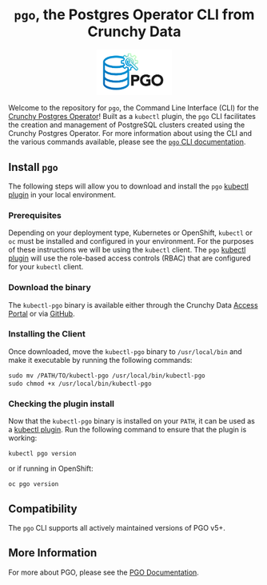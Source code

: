 <h1 align="center"><code>pgo</code>, the Postgres Operator CLI from Crunchy Data</h1>
<p align="center">
  <img width="150" src="./docs/static/logos/pgo.svg" alt="pgo: The CLI for the Postgres Operator from Crunchy Data"/>
</p>

Welcome to the repository for `pgo`, the Command Line Interface (CLI) for
the [Crunchy Postgres Operator](https://github.com/CrunchyData/postgres-operator)!
Built as a `kubectl` plugin, the `pgo` CLI facilitates the creation and management of PostgreSQL
clusters created using the Crunchy Postgres Operator. For more information about using the CLI and
the various commands available, please see the
[`pgo` CLI documentation](https://access.crunchydata.com/documentation/postgres-operator-client/latest).

## Install `pgo`

The following steps will allow you to download and install the `pgo`
[kubectl plugin](https://kubernetes.io/docs/tasks/extend-kubectl/kubectl-plugins/)
in your local environment.

### Prerequisites

Depending on your deployment type, Kubernetes or OpenShift, `kubectl` or `oc`
must be installed and configured in your environment. For the purposes of these
instructions we will be using the `kubectl` client. The `pgo`
[kubectl plugin](https://kubernetes.io/docs/tasks/extend-kubectl/kubectl-plugins/)
will use the role-based access controls (RBAC) that are configured for your
`kubectl` client.

### Download the binary

The `kubectl-pgo` binary is available either through the Crunchy Data
[Access Portal](https://access.crunchydata.com/downloads/browse/containers/postgres-operator/cli/) or via
[GitHub](https://github.com/CrunchyData/postgres-operator-client/releases).

### Installing the Client

Once downloaded, move the `kubectl-pgo` binary to `/usr/local/bin` and make it
executable by running the following commands:

```
sudo mv /PATH/TO/kubectl-pgo /usr/local/bin/kubectl-pgo
sudo chmod +x /usr/local/bin/kubectl-pgo
```

### Checking the plugin install

Now that the `kubectl-pgo` binary is installed on your `PATH`, it can be used as
a [kubectl plugin](https://kubernetes.io/docs/tasks/extend-kubectl/kubectl-plugins/).
Run the following command to ensure that the plugin is working:

```
kubectl pgo version
```

or if running in OpenShift:
```
oc pgo version
```

## Compatibility

The `pgo` CLI supports all actively maintained versions of PGO v5+.

## More Information

For more about PGO, please see the
[PGO Documentation](https://access.crunchydata.com/documentation/postgres-operator/).
